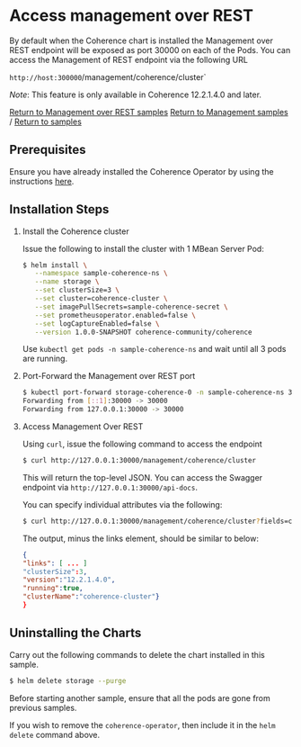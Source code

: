 # Access management over REST

By default when the Coherence chart is installed the Management over REST endpoint will be exposed
as port 30000 on each of the Pods. You can access the Management of REST endpoint via the following URL

`http://host:300000`/management/coherence/cluster`

*Note*: This feature is only available in Coherence 12.2.1.4.0 and later.

[Return to Management over REST samples](../)  [Return to Management samples](../../) / [Return to samples](../../../README.md#list-of-samples)

## Prerequisites

Ensure you have already installed the Coherence Operator by using the instructions [here](../../../README.md#install-the-coherence-operator).

## Installation Steps

1. Install the Coherence cluster

   Issue the following to install the cluster with 1 MBean Server Pod:

   ```bash
   $ helm install \
      --namespace sample-coherence-ns \
      --name storage \
      --set clusterSize=3 \
      --set cluster=coherence-cluster \
      --set imagePullSecrets=sample-coherence-secret \
      --set prometheusoperator.enabled=false \
      --set logCaptureEnabled=false \
      --version 1.0.0-SNAPSHOT coherence-community/coherence
   ```
   
   Use `kubectl get pods -n sample-coherence-ns` and wait until all 3 pods are running.
   
1. Port-Forward the Management over REST port

   ```bash
   $ kubectl port-forward storage-coherence-0 -n sample-coherence-ns 30000:30000
   Forwarding from [::1]:30000 -> 30000
   Forwarding from 127.0.0.1:30000 -> 30000
   ```   

1. Access Management Over REST

   Using `curl`, issue the following command to access the endpoint
   
   ```bash
   $ curl http://127.0.0.1:30000/management/coherence/cluster
   ```
   
   This will return the top-level JSON.  You can access the Swagger endpoint via `http://127.0.0.1:30000/api-docs`.
   
   You can specify individual attributes via the following:
   
   ```bash
   $ curl http://127.0.0.1:30000/management/coherence/cluster?fields=clusterName,running,version,clusterSize
   ``` 
   
   The output, minus the links element, should be similar to below:
   ```json
   {
   "links": [ ... ]
   "clusterSize":3,
   "version":"12.2.1.4.0",
   "running":true,
   "clusterName":"coherence-cluster"}
   }
   ```
## Uninstalling the Charts

Carry out the following commands to delete the chart installed in this sample.

```bash
$ helm delete storage --purge
```

Before starting another sample, ensure that all the pods are gone from previous samples.

If you wish to remove the `coherence-operator`, then include it in the `helm delete` command above. 
  

   

